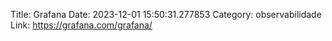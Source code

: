 Title: Grafana
Date: 2023-12-01 15:50:31.277853
Category: observabilidade
Link: https://grafana.com/grafana/
